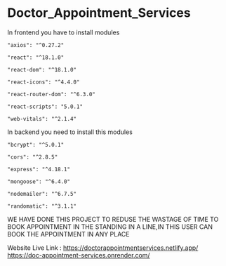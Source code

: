 # Doctor_Appointment_Services

In frontend you have to install modules

    "axios": "^0.27.2"
    
    "react": "^18.1.0"
    
    "react-dom": "^18.1.0"
    
    "react-icons": "^4.4.0"
    
    "react-router-dom": "^6.3.0"
    
    "react-scripts": "5.0.1"
    
    "web-vitals": "^2.1.4"
    
In backend you need to install this modules 

    "bcrypt": "^5.0.1"
    
    "cors": "^2.8.5"
    
    "express": "^4.18.1"
    
    "mongoose": "^6.4.0"
    
    "nodemailer": "^6.7.5"
    
    "randomatic": "^3.1.1"
    
    
WE HAVE DONE THIS PROJECT TO REDUSE THE WASTAGE OF TIME TO BOOK APPOINTMENT IN THE STANDING IN A LINE,IN THIS USER CAN BOOK THE APPOINTMENT IN ANY PLACE

Website Live Link : https://doctorappointmentservices.netlify.app/
                                                                               https://doc-appointment-services.onrender.com/
                    
    
